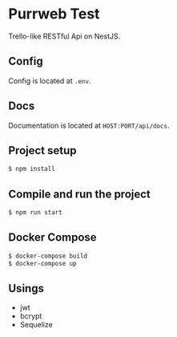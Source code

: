 # Purrweb Test

Trello-like RESTful Api on NestJS. 

## Config

Config is located at `.env`.

## Docs

Documentation is located at `HOST:PORT/api/docs`.

## Project setup

```bash
$ npm install
```

## Compile and run the project

```bash
$ npm run start
```

## Docker Compose

```bash
$ docker-compose build
$ docker-compose up
```

## Usings

- jwt
- bcrypt
- Sequelize